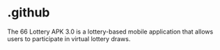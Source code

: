 # .github
The 66 Lottery APK 3.0 is a lottery-based mobile application that allows users to participate in virtual lottery draws.
